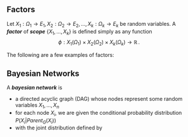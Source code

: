 






## Factors
Let $X_{1}: \Omega_{1} \to E_{1}, X_{2}: \Omega_{2} \to E_{2}, \ldots, X_{k}: \Omega_{k} \to E_{k}$ be random
variables. A **_factor_** of **_scope_** $\{X_{1}, \ldots, X_{k}\}$ is defined simply as any function
$$\phi: X_{1}(\Omega_{1}) \times X_{2}(\Omega_{2}) \times X_{k}(\Omega_{k}) \to \mathbb{R}\,.$$

The following are a few examples of factors:


## Bayesian Networks
A **_bayesian network_** is

- a directed acyclic graph (DAG) whose nodes represent some random variables $X_{1}, \ldots, X_{n}$
- for each node $X_{i}$, we are given the conditional probability distribution $P(X_{i} | Parent_{G}(X_{i}))$
- with the joint distribution defined by 
